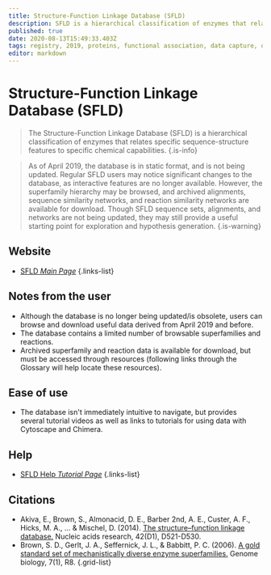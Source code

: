 ```yaml
---
title: Structure-Function Linkage Database (SFLD)
description: SFLD is a hierarchical classification of enzymes that relates specific sequence-structure features to specific chemical capabilities.
published: true
date: 2020-08-13T15:49:33.403Z
tags: registry, 2019, proteins, functional association, data capture, database, browser, data export, curated, interaction
editor: markdown
---
```


# Structure-Function Linkage Database (SFLD)

> The Structure-Function Linkage Database (SFLD) is a hierarchical classification of enzymes that relates specific sequence-structure features to specific chemical capabilities.
{.is-info}

> As of April 2019, the database is in static format, and is not being updated. Regular SFLD users may notice significant changes to the database, as interactive features are no longer available. However, the superfamily hierarchy may be browsed, and archived alignments, sequence similarity networks, and reaction similarity networks are available for download. Though SFLD sequence sets, alignments, and networks are not being updated, they may still provide a useful starting point for exploration and hypothesis generation.
{.is-warning}

 
## Website 

- [SFLD *Main Page*](http://sfld.rbvi.ucsf.edu/archive/django/index.html)
 {.links-list}


## Notes from the user

- Although the database is no longer being updated/is obsolete, users can browse and download useful data derived from April 2019 and before.
- The database contains a limited number of browsable superfamilies and reactions. 
- Archived superfamily and reaction data is available for download, but must be accessed through resources (following links through the Glossary will help locate these resources).

## Ease of use

- The database isn't immediately intuitive to navigate, but provides several tutorial videos as well as links to tutorials for using data with Cytoscape and Chimera.

## Help

- [SFLD Help *Tutorial Page*](http://sfld.rbvi.ucsf.edu/archive/django/web/tutorial_links/index.html)
{.links-list}


## Citations

- Akiva, E., Brown, S., Almonacid, D. E., Barber 2nd, A. E., Custer, A. F., Hicks, M. A., ... & Mischel, D. (2014). [The structure–function linkage database.](https://academic.oup.com/nar/article/42/D1/D521/1052469) Nucleic acids research, 42(D1), D521-D530.
- Brown, S. D., Gerlt, J. A., Seffernick, J. L., & Babbitt, P. C. (2006). [A gold standard set of mechanistically diverse enzyme superfamilies.](https://link.springer.com/article/10.1186/gb-2006-7-1-r8) Genome biology, 7(1), R8.
{.grid-list}
